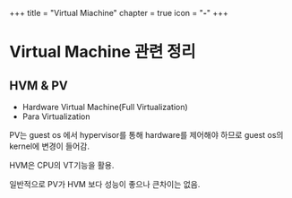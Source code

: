 +++
title   = "Virtual Miachine"
chapter = true
icon    = "<b>-</b>"
+++

# Virtual Machine 관련 정리

## HVM & PV
- Hardware Virtual Machine(Full Virtualization)
- Para Virtualization

PV는 guest os 에서 hypervisor를 통해 hardware를 제어해야 하므로
guest os의 kernel에 변경이 들어감.

HVM은 CPU의 VT기능을 활용.

일반적으로 PV가 HVM 보다 성능이 좋으나 큰차이는 없음.
